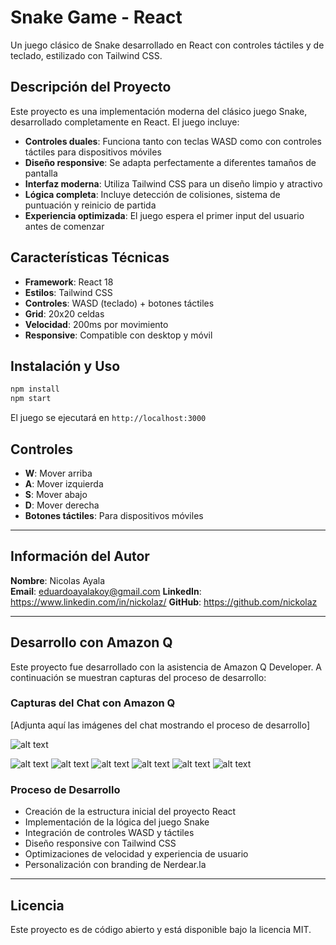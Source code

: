 # Snake Game - React

Un juego clásico de Snake desarrollado en React con controles táctiles y de teclado, estilizado con Tailwind CSS.

## Descripción del Proyecto

Este proyecto es una implementación moderna del clásico juego Snake, desarrollado completamente en React. El juego incluye:

- **Controles duales**: Funciona tanto con teclas WASD como con controles táctiles para dispositivos móviles
- **Diseño responsive**: Se adapta perfectamente a diferentes tamaños de pantalla
- **Interfaz moderna**: Utiliza Tailwind CSS para un diseño limpio y atractivo
- **Lógica completa**: Incluye detección de colisiones, sistema de puntuación y reinicio de partida
- **Experiencia optimizada**: El juego espera el primer input del usuario antes de comenzar

## Características Técnicas

- **Framework**: React 18
- **Estilos**: Tailwind CSS
- **Controles**: WASD (teclado) + botones táctiles
- **Grid**: 20x20 celdas
- **Velocidad**: 200ms por movimiento
- **Responsive**: Compatible con desktop y móvil

## Instalación y Uso

```bash
npm install
npm start
```

El juego se ejecutará en `http://localhost:3000`

## Controles

- **W**: Mover arriba
- **A**: Mover izquierda  
- **S**: Mover abajo
- **D**: Mover derecha
- **Botones táctiles**: Para dispositivos móviles

---

## Información del Autor

<!-- Sección para que el autor complete sus datos -->

**Nombre**: Nicolas Ayala  
**Email**: eduardoayalakoy@gmail.com
**LinkedIn**: https://www.linkedin.com/in/nickolaz/
**GitHub**: https://github.com/nickolaz

---

## Desarrollo con Amazon Q

Este proyecto fue desarrollado con la asistencia de Amazon Q Developer. A continuación se muestran capturas del proceso de desarrollo:

<!-- Sección para adjuntar imágenes del chat con Amazon Q -->

### Capturas del Chat con Amazon Q

[Adjunta aquí las imágenes del chat mostrando el proceso de desarrollo]

![alt text](image.png)

![alt text](image-1.png)
![alt text](image-2.png)
![alt text](image-3.png)
![alt text](image-4.png)
![alt text](image-5.png)
![alt text](image-6.png)

### Proceso de Desarrollo

- Creación de la estructura inicial del proyecto React
- Implementación de la lógica del juego Snake
- Integración de controles WASD y táctiles
- Diseño responsive con Tailwind CSS
- Optimizaciones de velocidad y experiencia de usuario
- Personalización con branding de Nerdear.la

---

## Licencia

Este proyecto es de código abierto y está disponible bajo la licencia MIT.